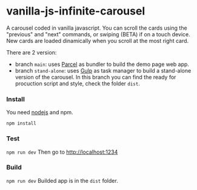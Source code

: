 # vanilla-js-infinite-carousel

A carousel coded in vanilla javascript. You can scroll the cards using the "previous" and "next" commands, or swiping (BETA) if on a touch device.
New cards are loaded dinamically when you scroll at the most right card.

There are 2 version:

- branch `main`: uses [Parcel](https://parceljs.org/) as bundler to build the demo page web app.
- branch `stand-alone`: uses [Gulp](https://gulpjs.com/) as task manager to build a stand-alone version of the carousel. In this branch you can find the ready for procuction script and style, check the folder `dist`.

### Install

You need [nodejs](https://nodejs.org/) and npm.

`npm install`

### Test

`npm run dev`
Then go to [http://localhost:1234](http://localhost:1234)

### Build

`npm run dev`
Builded app is in the `dist` folder.

